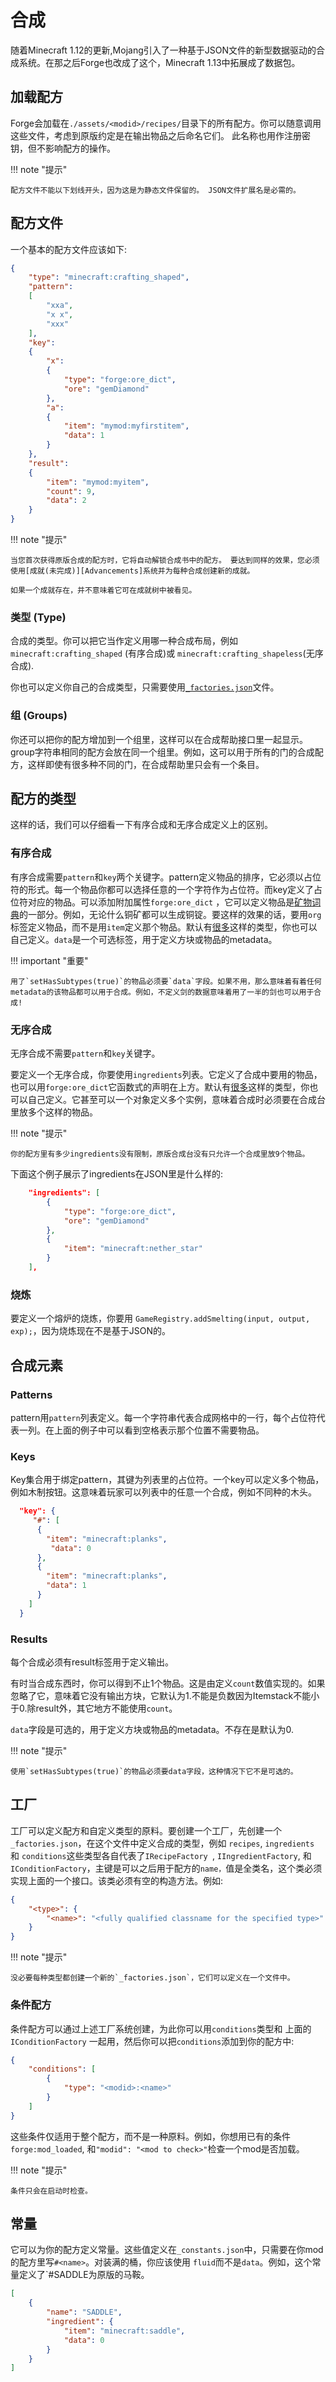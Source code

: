 合成
=======

随着Minecraft 1.12的更新,Mojang引入了一种基于JSON文件的新型数据驱动的合成系统。在那之后Forge也改成了这个，Minecraft 1.13中拓展成了数据包。

加载配方
---------------
Forge会加载在`./assets/<modid>/recipes/`目录下的所有配方。你可以随意调用这些文件，考虑到原版约定是在输出物品之后命名它们。 此名称也用作注册密钥，但不影响配方的操作。

!!! note "提示"

    配方文件不能以下划线开头，因为这是为静态文件保留的。 JSON文件扩展名是必需的。

配方文件
---------------

一个基本的配方文件应该如下:

```json
{
    "type": "minecraft:crafting_shaped",
    "pattern":
    [
        "xxa",
        "x x",
        "xxx"
    ],
    "key":
    {
        "x":
        {
            "type": "forge:ore_dict",
            "ore": "gemDiamond"
        },
        "a":
        {
            "item": "mymod:myfirstitem",
            "data": 1
        }
    },
    "result":
    {
        "item": "mymod:myitem",
        "count": 9,
        "data": 2
    }
}
```

!!! note "提示"

    当您首次获得原版合成的配方时，它将自动解锁合成书中的配方。 要达到同样的效果，您必须使用[成就(未完成)][Advancements]系统并为每种合成创建新的成就。
    
    如果一个成就存在，并不意味着它可在成就树中被看见。

### 类型 (Type)

合成的类型。你可以把它当作定义用哪一种合成布局，例如 `minecraft:crafting_shaped` (有序合成)或 `minecraft:crafting_shapeless`(无序合成).

你也可以定义你自己的合成类型，只需要使用[`_factories.json`][Factories]文件。

### 组 (Groups)

你还可以把你的配方增加到一个组里，这样可以在合成帮助接口里一起显示。group字符串相同的配方会放在同一个组里。例如，这可以用于所有的门的合成配方，这样即使有很多种不同的门，在合成帮助里只会有一个条目。

配方的类型
-----------------------------
这样的话，我们可以仔细看一下有序合成和无序合成定义上的区别。

### 有序合成

有序合成需要`pattern`和`key`两个关键字。pattern定义物品的排序，它必须以占位符的形式。每一个物品你都可以选择任意的一个字符作为占位符。而key定义了占位符对应的物品。可以添加附加属性`forge:ore_dict` ，它可以定义物品是[矿物词典][OreDictionary]的一部分。例如，无论什么铜矿都可以生成铜锭。要这样的效果的话，要用`org`标签定义物品，而不是用`item`定义那个物品。默认有[很多][Wiki]这样的类型，你也可以自己定义。`data`是一个可选标签，用于定义方块或物品的metadata。

!!! important  "重要"

    用了`setHasSubtypes(true)`的物品必须要`data`字段。如果不用，那么意味着有着任何metadata的该物品都可以用于合成。例如，不定义剑的数据意味着用了一半的剑也可以用于合成!


### 无序合成

无序合成不需要`pattern`和`key`关键字。

要定义一个无序合成，你要使用`ingredients`列表。它定义了合成中要用的物品，也可以用`forge:ore_dict`它函数式的声明在上方。默认有[很多][Wiki]这样的类型，你也可以自己定义。它甚至可以一个对象定义多个实例，意味着合成时必须要在合成台里放多个这样的物品。

!!! note "提示"

    你的配方里有多少ingredients没有限制，原版合成台没有只允许一个合成里放9个物品。

下面这个例子展示了ingredients在JSON里是什么样的:

```json
    "ingredients": [
        {
            "type": "forge:ore_dict",
            "ore": "gemDiamond"
        },
        {
            "item": "minecraft:nether_star"
        }
    ],
```

### 烧炼
要定义一个熔炉的烧炼，你要用 `GameRegistry.addSmelting(input, output, exp);`，因为烧炼现在不是基于JSON的。

合成元素
---------------

### Patterns

pattern用`pattern`列表定义。每一个字符串代表合成网格中的一行，每个占位符代表一列。在上面的例子中可以看到空格表示那个位置不需要物品。

### Keys

Key集合用于绑定pattern，其键为列表里的占位符。一个key可以定义多个物品，例如木制按钮。这意味着玩家可以列表中的任意一个合成，例如不同种的木头。

```json
  "key": {
     "#": [
      {
        "item": "minecraft:planks",
         "data": 0
      },
      {
        "item": "minecraft:planks",
        "data": 1
      }
    ]
  }
```

### Results

每个合成必须有result标签用于定义输出。

有时当合成东西时，你可以得到不止1个物品。这是由定义`count`数值实现的。如果忽略了它，意味着它没有输出方块，它默认为1.不能是负数因为Itemstack不能小于0.除result外，其它地方不能使用`count`。

`data`字段是可选的，用于定义方块或物品的metadata。不存在是默认为0.

!!! note "提示"

    使用`setHasSubtypes(true)`的物品必须要data字段，这种情况下它不是可选的。

<a id="factories">工厂</a>
---------
工厂可以定义配方和自定义类型的原料。要创建一个工厂，先创建一个`_factories.json`，在这个文件中定义合成的类型，例如 `recipes`,  `ingredients` 和 `conditions`这些类型各自代表了`IRecipeFactory `, `IIngredientFactory`, 和`IConditionFactory`，主键是可以之后用于配方的`name，`值是全类名，这个类必须实现上面的一个接口。该类必须有空的构造方法。例如:

```json
{
    "<type>": {
        "<name>": "<fully qualified classname for the specified type>"
    }
}
```

!!! note "提示"

    没必要每种类型都创建一个新的`_factories.json`，它们可以定义在一个文件中。

### 条件配方

条件配方可以通过上述工厂系统创建，为此你可以用`conditions`类型和 上面的`IConditionFactory` 一起用，然后你可以把`conditions`添加到你的配方中:

```json
{
    "conditions": [
        {
            "type": "<modid>:<name>"
        }
    ]
}
```
这些条件仅适用于整个配方，而不是一种原料。例如，你想用已有的条件`forge:mod_loaded`, 和`"modid": "<mod to check>"`检查一个mod是否加载。

!!! note "提示"

    条件只会在启动时检查。

常量
---------
它可以为你的配方定义常量。这些值定义在`_constants.json`中，只需要在你mod的配方里写`#<name>`。对装满的桶，你应该使用 `fluid`而不是`data`。例如，这个常量定义了`#SADDLE为原版的马鞍。

```json
[
	{
		"name": "SADDLE",
		"ingredient": {
			"item": "minecraft:saddle",
			"data": 0
		}
	}
]
```

[Wikipedia]: https://en.wikipedia.org/wiki/Factory_(object-oriented_programming)
[OreDictionary]: ../utilities/oredictionary.md
[Advancements]: #
[Wiki]: https://minecraft.gamepedia.com/Recipe
[Factories]: #factories
